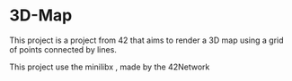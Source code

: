 # 3D-Map
This project is a project from 42 that aims to render a 3D map using a grid of points connected by lines.

This project use the minilibx , made by the 42Network
